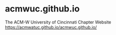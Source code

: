 # acmwuc.github.io
The ACM-W University of Cincinnati Chapter Website https://acmwatuc.github.io/acmwuc.github.io/
